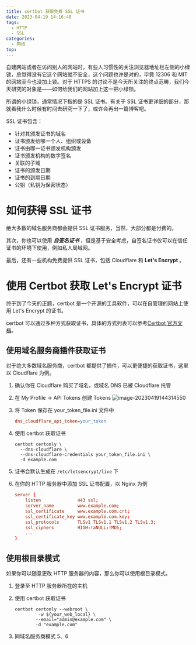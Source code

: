 ```yaml
---
title: certbot 获取免费 SSL 证书
date: 2023-04-19 14:16:40
tags: 
  - HTTP
  - SSL
categories:
  - 网络
top:
---
```


自建网站或者在访问别人的网站时，有些人习惯性的关注浏览器地址栏左侧的小绿锁，总觉得没有它这个网站就不安全，这个问题也许是对的，毕竟 12306 和 MIT 的网站至今也没加上锁。对于 HTTPS 的讨论不是今天所关注的终点范畴，我们今天研究的对象是——如何给我们的网站加上这一把小绿锁。

<!-- more -->

所谓的小绿锁，通常情况下指的是 SSL 证书。有关于 SSL 证书更详细的部分，那就看我什么时候有时间去研究一下了，或许会再出一篇博客吧。

SSL 证书包含：

- 针对其颁发证书的域名
- 证书颁发给哪一个人、组织或设备
- 证书由哪一证书颁发机构颁发
- 证书颁发机构的数字签名
- 关联的子域
- 证书的颁发日期
- 证书的到期日期
- 公钥（私钥为保密状态）

# 如何获得 SSL 证书

绝大多数的域名服务商都会提供 SSL 证书服务，当然，大部分都是付费的。

其次，你也可以使用 _**自签名证书**_ ，但是基于安全考虑，自签名证书仅可以在信任证书的环境下使用，例如私人局域网。

最后，还有一些机构免费提供 SSL 证书，包括 Cloudflare 和 **Let's Encrypt** 。

# 使用 Certbot 获取 Let's Encrypt 证书

终于到了今天的正题，certbot 是一个开源的工具软件，可以在自管理的网站上使用 Let's Encrypt 的证书。

certbot 可以通过多种方式获取证书，具体的方式列表可以参考[Certbot 官方文档](https://eff-certbot.readthedocs.io/en/stable/using.html)。

## 使用域名服务商插件获取证书

对于绝大多数域名服务商，certbot 都提供了插件，可以更便捷的获取证书，这里以 Cloudflare 为例。

1. 确认你在 Cloudflare 购买了域名，或域名 DNS 已被 Cloudflare 托管

2. 在 My Profile -> API Tokens 创建 Tokens
   ![image-20230419144314550](https://images.orkva.com/images/2023/04/19/image-20230419144314550.png)

3. 将 Token 保存在 your_token_file.ini 文件中

   ```ini
   dns_cloudflare_api_token=your_token
   ```

4. 使用 certbot 获取证书

   ```shell
   certbot certonly \
     --dns-cloudflare \
     --dns-cloudflare-credentials your_token_file.ini \
     -d example.com
   ```

5. 证书会默认生成在 `/etc/letsencrypt/live` 下

6. 在你的 HTTP 服务器中添加 SSL 证书配置，以 Nginx 为例

    ```conf
    server {
        listen              443 ssl;
        server_name         www.example.com;
        ssl_certificate     www.example.com.crt;
        ssl_certificate_key www.example.com.key;
        ssl_protocols       TLSv1 TLSv1.1 TLSv1.2 TLSv1.3;
        ssl_ciphers         HIGH:!aNULL:!MD5;
        ...
    }
    ```

## 使用根目录模式

如果你可以随意更改 HTTP 服务器的内容，那么你可以使用根目录模式。

1. 登录至 HTTP 服务器所在的主机

2. 使用 certbot 获取证书

   ```shell
   certbot certonly --webroot \
   			-w ${your_web_local} \
           --email="admin@example.com" \
           -d "example.com"
   ```

3. 同域名服务商模式 5、6
